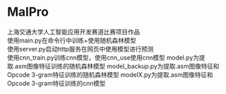 # MalPro 
 上海交通大学人工智能应用开发赛道比赛项目作品  
 使用main.py在命令行中训练+使用随机森林模型  
 使用server.py启动http服务在网页中使用模型进行预测  
 使用cnn_train.py训练cnn模型，使用cnn_use使用cnn模型
 model.py为提取.asm图像特征训练的随机森林模型
 model_backup.py为提取.asm图像特征和Opcode 3-gram特征训练的随机森林模型
 modelX.py为提取.asm图像特征和Opcode 3-gram特征训练的cnn模型
 
